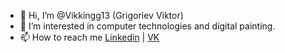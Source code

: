 - 👋 Hi, I’m @Vikkingg13 (Grigoriev Viktor)
- 👀 I’m interested in computer technologies and digital painting.
- 📫 How to reach me [Linkedin](https://www.linkedin.com/in/viktor-grigoriev/) | [VK](https://vk.com/grigorieviktor)
<!--- 💞️ I’m looking to collaborate on ... --->

<!---
Vikkingg13/Vikkingg13 is a ✨ special ✨ repository because its `README.md` (this file) appears on your GitHub profile.
You can click the Preview link to take a look at your changes.
--->
